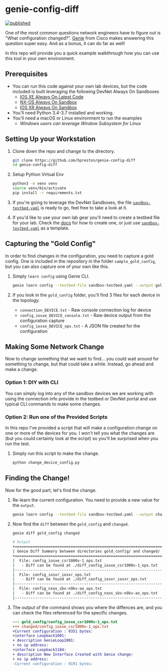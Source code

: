 # genie-config-diff
[![published](https://static.production.devnetcloud.com/codeexchange/assets/images/devnet-published.svg)](https://developer.cisco.com/codeexchange/github/repo/hpreston/genie-config-diff)

One of the most common questions network engineers have to figure out is "What configuration changed?".  [Genie](https://developer.cisco.com/pyats) from Cisco makes answering this question super easy.  And as a bonus, it can do far as well! 

In this repo will provide you a quick example walkthrough how you can use this tool in your own environment.  

## Prerequisites

* You can run this code against your own lab devices, but the code included is built leveraging the following DevNet Always On Sandboxes 
	* [IOS XE Always On Latest Code](https://devnetsandbox.cisco.com/RM/Diagram/Index/38ded1f0-16ce-43f2-8df5-43a40ebf752e?diagramType=Topology)
	* [NX-OS Always On Sandbox](https://devnetsandbox.cisco.com/RM/Diagram/Index/dae38dd8-e8ee-4d7c-a21c-6036bed7a804?diagramType=Topology) 
	* [IOS XR Always On Sandbox](https://devnetsandbox.cisco.com/RM/Diagram/Index/e83cfd31-ade3-4e15-91d6-3118b867a0dd?diagramType=Topology) 
* You'll need Python 3.4-3.7 installed and working. 
* You'll need a macOS or Linux environment to run the examples
	* *Windows users can leverage Window Subsystem for Linux* 

## Setting Up your Workstation 

1. Clone down the repo and change to the directory. 

	```bash
	git clone https://github.com/hpreston/genie-config-diff
	cd genie-config-diff
	```

1. Setup Python Virtual Env 

	```bash
	python3 -m venv venv 
	source venv/bin/activate
	pip install -r requirements.txt 
	```

1. If you're going to leverage the DevNet Sandboxes, the file [`sandbox-testbed.yaml`](sandbox-testbed.yaml) is ready to go, feel free to take a look at it.  
1. If you'd like to use your own lab gear you'll need to create a testbed file for your lab.  Check the [docs](https://pubhub.devnetcloud.com/media/pyats/docs/topology/creation.html#testbed-file) for how to create one, or just use [`sandbox-testbed.yaml`](sandbox-testbed.yaml) as a template.  

## Capturing the "Gold Config"
In order to find changes in the configuration, you need to capture a gold config.  One is included in the repository in the folder `sample_gold_config`, but you can also capture one of your own like this.  

1. Simply `learn config` using Genie CLI.  

	```bash
	genie learn config --testbed-file sandbox-testbed.yaml --output gold_config
	```
	
1. If you look in the `gold_config` folder, you'll find 3 files for each device in the topology.  
	* `connection_DEVICE.txt` - Raw console connection log for device 
	* `config_iosxe_DEVICE_console.txt` - Raw device output from the configuration capture 
	* `config_iosxe_DEVICE_ops.txt` - A JSON file created for the configuration 

## Making Some Network Change 
Now to change something that we want to find... you could wait around for something to change, but that could take a while.  Instead, go ahead and make a change.  

### Option 1: DIY with CLI
You can simply log into any of the sandbox devices we are working with using the connection info provide in the testbed or DevNet portal and use typical CLI commands to make some changes.  

### Option 2: Run one of the Provided Scripts 
In this repo I've provided a script that will make a configuration change on one or more of the devices for you.  I won't tell you what the changes are (but you could certainly look at the script) so you'll be surprised when you run the test.  

1. Simply run this script to make the change.  

	```bash
	python change_device_config.py
	```
	
## Finding the Change! 
Now for the good part, let's find the change.  

1. Re-learn the current configuration.  You need to provide a new value for the `output`.  

	```bash
	genie learn config --testbed-file sandbox-testbed.yaml --output changed
	```

1. Now find the `diff` between the `gold_config` and `changed`. 

	```bash
	genie diff gold_config changed
	
	# Output
	+==============================================================================+
	| Genie Diff Summary between directories gold_config/ and changed/             |
	+==============================================================================+
	|  File: config_iosxe_csr1000v-1_ops.txt                                       |
	|   - Diff can be found at ./diff_config_iosxe_csr1000v-1_ops.txt              |
	|------------------------------------------------------------------------------|
	|  File: config_iosxr_iosxr_ops.txt                                            |
	|   - Diff can be found at ./diff_config_iosxr_iosxr_ops.txt                   |
	|------------------------------------------------------------------------------|
	|  File: config_nxos_sbx-n9kv-ao_ops.txt                                       |
	|   - Diff can be found at ./diff_config_nxos_sbx-n9kv-ao_ops.txt              |
	|------------------------------------------------------------------------------|
	```

1. The output of the command shows you where the diffences are, and you can check the files referenced for the specific changes.  

	```diff
	--- gold_config/config_iosxe_csr1000v-1_ops.txt
	+++ changed/config_iosxe_csr1000v-1_ops.txt
	+Current configuration : 9351 bytes: 
	+interface Loopback1001: 
	+ description GenieLoop1001: 
	+ no ip address: 
	+interface Loopback1184: 
	+ description New Interface Created with Genie change: 
	+ no ip address: 
	-Current configuration : 9191 bytes: 
	```